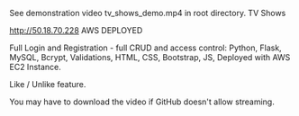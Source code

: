 See demonstration video tv_shows_demo.mp4 in root directory.
TV Shows

http://50.18.70.228 AWS DEPLOYED

Full Login and Registration - full CRUD and access control: Python, Flask, MySQL, Bcrypt, Validations, HTML, CSS, Bootstrap, JS, Deployed with AWS EC2 Instance.

Like / Unlike feature. 

You may have to download the video if GitHub doesn't allow streaming.
